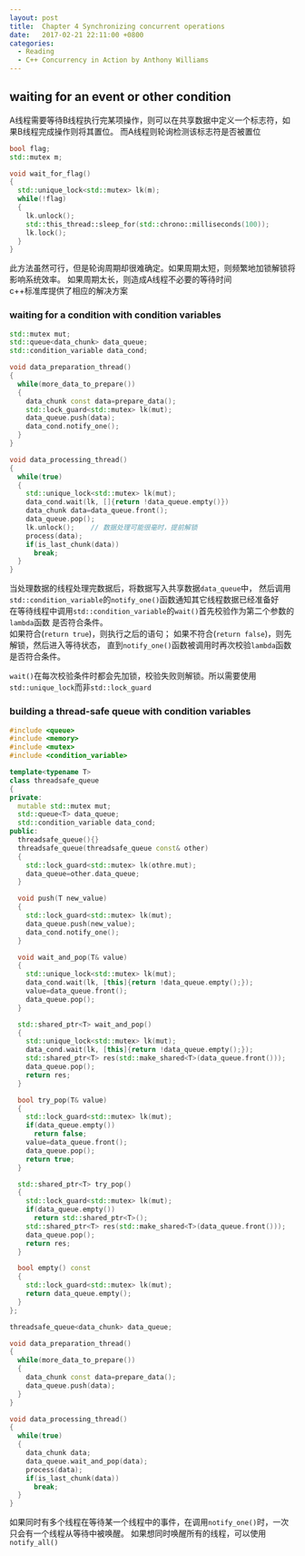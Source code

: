 ```yaml
---
layout: post
title:  Chapter 4 Synchronizing concurrent operations
date:   2017-02-21 22:11:00 +0800
categories:
  - Reading
  - C++ Concurrency in Action by Anthony Williams
---
```


## waiting for an event or other condition

A线程需要等待B线程执行完某项操作，则可以在共享数据中定义一个标志符，如果B线程完成操作则将其置位。
而A线程则轮询检测该标志符是否被置位

```c++
bool flag;
std::mutex m;

void wait_for_flag()
{
  std::unique_lock<std::mutex> lk(m);
  while(!flag)
  {
    lk.unlock();
    std::this_thread::sleep_for(std::chrono::milliseconds(100));
    lk.lock();
  }
}
```

此方法虽然可行，但是轮询周期却很难确定。如果周期太短，则频繁地加锁解锁将影响系统效率。
如果周期太长，则造成A线程不必要的等待时间  
c++标准库提供了相应的解决方案

### waiting for a condition with condition variables

```c++
std::mutex mut;
std::queue<data_chunk> data_queue;
std::condition_variable data_cond;

void data_preparation_thread()
{
  while(more_data_to_prepare())
  {
    data_chunk const data=prepare_data();
    std::lock_guard<std::mutex> lk(mut);
    data_queue.push(data);
    data_cond.notify_one();
  }
}

void data_processing_thread()
{
  while(true)
  {
    std::unique_lock<std::mutex> lk(mut);
    data_cond.wait(lk, []{return !data_queue.empty()})
    data_chunk data=data_queue.front();
    data_queue.pop();
    lk.unlock();    // 数据处理可能很毫时，提前解锁
    process(data);
    if(is_last_chunk(data))
      break;
  }
}
```

当处理数据的线程处理完数据后，将数据写入共享数据`data_queue`中，
然后调用`std::condition_variable`的`notify_one()`函数通知其它线程数据已经准备好  
在等待线程中调用`std::condition_variable`的`wait()`首先校验作为第二个参数的`lambda`函数
是否符合条件。  
如果符合(`return true`)，则执行之后的语句；
如果不符合(`return false`)，则先解锁，然后进入等待状态，
直到`notify_one()`函数被调用时再次校验`lambda`函数是否符合条件。

`wait()`在每次校验条件时都会先加锁，校验失败则解锁。所以需要使用`std::unique_lock`而非`std::lock_guard`

### building a thread-safe queue with condition variables

```c++
#include <queue>
#include <memory>
#include <mutex>
#include <condition_variable>

template<typename T>
class threadsafe_queue
{
private:
  mutable std::mutex mut;
  std::queue<T> data_queue;
  std::condition_variable data_cond;
public:
  threadsafe_queue(){}
  threadsafe_queue(threadsafe_queue const& other)
  {
    std::lock_guard<std::mutex> lk(othre.mut);
    data_queue=other.data_queue;
  }

  void push(T new_value)
  {
    std::lock_guard<std::mutex> lk(mut);
    data_queue.push(new_value);
    data_cond.notify_one();
  }

  void wait_and_pop(T& value)
  {
    std::unique_lock<std::mutex> lk(mut);
    data_cond.wait(lk, [this]{return !data_queue.empty();});
    value=data_queue.front();
    data_queue.pop();
  }

  std::shared_ptr<T> wait_and_pop()
  {
    std::unique_lock<std::mutex> lk(mut);
    data_cond.wait(lk, [this]{return !data_queue.empty();});
    std::shared_ptr<T> res(std::make_shared<T>(data_queue.front()));
    data_queue.pop();
    return res;
  }

  bool try_pop(T& value)
  {
    std::lock_guard<std::mutex> lk(mut);
    if(data_queue.empty())
      return false;
    value=data_queue.front();
    data_queue.pop();
    return true;
  }

  std::shared_ptr<T> try_pop()
  {
    std::lock_guard<std::mutex> lk(mut);
    if(data_queue.empty())
      return std::shared_ptr<T>();
    std::shared_ptr<T> res(std::make_shared<T>(data_queue.front()));
    data_queue.pop();
    return res;
  }

  bool empty() const
  {
    std::lock_guard<std::mutex> lk(mut);
    return data_queue.empty();
  }
};

threadsafe_queue<data_chunk> data_queue;

void data_preparation_thread()
{
  while(more_data_to_prepare())
  {
    data_chunk const data=prepare_data();
    data_queue.push(data);
  }
}

void data_processing_thread()
{
  while(true)
  {
    data_chunk data;
    data_queue.wait_and_pop(data);
    process(data);
    if(is_last_chunk(data))
      break;
  }
}
```

如果同时有多个线程在等待某一个线程中的事件，在调用`notify_one()`时，一次只会有一个线程从等待中被唤醒。
如果想同时唤醒所有的线程，可以使用`notify_all()`

